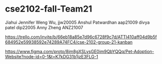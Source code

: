 # cse2102-fall-Team21
Jiahui Jennifer Weng Wu, jjw20005
Anshul Patwardhan aap21009
divya patel dip22005
Anny Zheng ANZ21007

https://trello.com/invite/b/66eb18a85e7d96c6728f9c7d/ATTI410aff04d9b5f684952e59938592e74289A74FC4/cse-2102-group-21-kanban

https://www.figma.com/proto/8im8gXSLysGE0im9QbYQQq/Pet-Adoption-Website?node-id=0-1&t=K7kDG31b1jzE3FLG-1